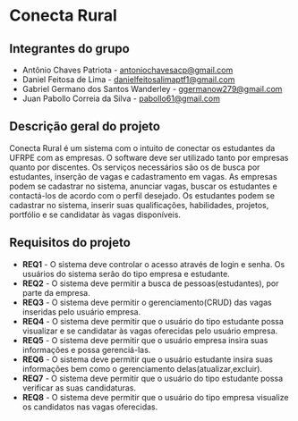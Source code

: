 # Conecta Rural



## Integrantes do grupo 
 * Antônio Chaves Patriota - antoniochavesacp@gmail.com
 * Daniel Feitosa de Lima - danielfeitosalimaptf1@gmail.com
 * Gabriel Germano dos Santos Wanderley - ggermanow279@gmail.com
 * Juan Pabollo Correia da Silva - pabollo61@gmail.com

## Descrição geral do projeto 

Conecta Rural é um sistema com o intuito de conectar os estudantes da UFRPE com as empresas. O software deve ser utilizado tanto por empresas quanto por discentes. Os serviços necessários são os de busca por estudantes, inserção de vagas e cadastramento em vagas. As empresas podem se cadastrar no sistema, anunciar vagas, buscar os estudantes e contactá-los de acordo com o perfil desejado. Os estudantes podem se cadastrar no sistema, inserir suas qualificações, habilidades, projetos, portfólio e se candidatar às vagas disponíveis.

## Requisitos do projeto

 * **REQ1** - O sistema deve controlar o acesso através de login e senha. Os usuários do sistema serão do tipo empresa e estudante.
 * **REQ2** - O sistema deve permitir a busca de pessoas(estudantes), por parte da empresa.
 * **REQ3** - O sistema deve permitir o gerenciamento(CRUD) das vagas inseridas pelo usuário empresa.
 * **REQ4** - O sistema deve permitir que o usuário do tipo estudante possa visualizar e se candidatar às vagas oferecidas pelo usuário empresa.
 * **REQ5** - O sistema deve permitir que o usuário empresa insira suas informações e possa gerenciá-las.
 * **REQ6** - O sistema deve permitir que o usuário estudante insira suas informações bem como o gerenciamento delas(atualizar,excluir).
 * **REQ7** - O sistema deve permitir que o usuário do tipo estudante possa verificar as suas candidaturas. 
 * **REQ8** - O sistema deve permitir que o usuário do tipo empresa visualize os candidatos nas vagas oferecidas. 
